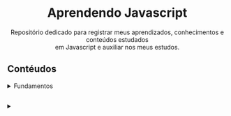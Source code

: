 <h1 align="center">Aprendendo Javascript </h1>
<p align="center">Repositório dedicado para registrar meus aprendizados, conhecimentos e conteúdos estudados<br>em Javascript e auxiliar nos meus estudos.</p>

## Contéudos

<details>
<summary>Fundamentos</summary>

|Conteúdo|Status|
|---|---|
|[Tipos de dados](#)||
|[Variáveis](#)||
|[Fuções](#)||
|[Manipulando dados](#)||
|[Expressões e operadores](#)||
|[Condicionais e controle de fluxo](#)||
|[Estruturas de repetição](#)||
</details>

## 

<details>
<summary></summary>

|Conteúdo|Status|
|---|---|
|[]()||
|[]()||
|[]()||
|[]()||
|[]()||
|[]()||
|[]()||
</details>

